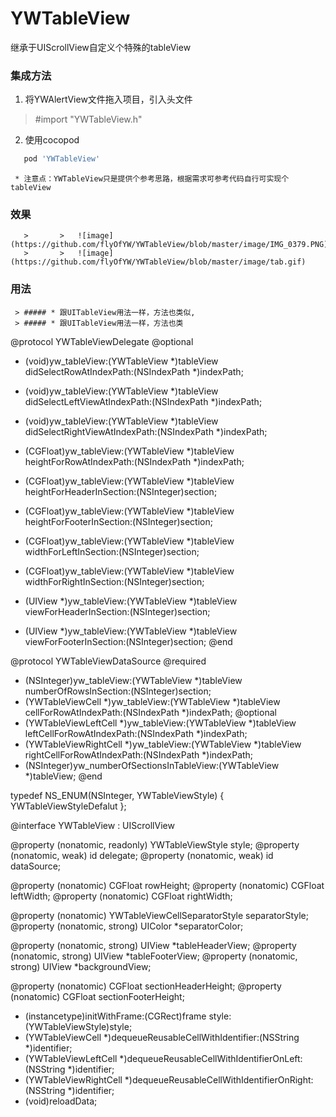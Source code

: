 # YWTableView
继承于UIScrollView自定义个特殊的tableView

### 集成方法
   1. 将YWAlertView文件拖入项目，引入头文件 
   > #import "YWTableView.h"
   2. 使用cocopod
   ```ruby
      pod 'YWTableView'
   ```
     * 注意点：YWTableView只是提供个参考思路，根据需求可参考代码自行可实现个tableView
     
 ### 效果
       >       >   ![image](https://github.com/flyOfYW/YWTableView/blob/master/image/IMG_0379.PNG)
       >       >   ![image](https://github.com/flyOfYW/YWTableView/blob/master/image/tab.gif)

### 用法
     > ##### * 跟UITableView用法一样，方法也类似,
     > ##### * 跟UITableView用法一样，方法也类
     
  
@protocol YWTableViewDelegate <UIScrollViewDelegate>
@optional
- (void)yw_tableView:(YWTableView *)tableView didSelectRowAtIndexPath:(NSIndexPath *)indexPath;
- (void)yw_tableView:(YWTableView *)tableView didSelectLeftViewAtIndexPath:(NSIndexPath *)indexPath;
- (void)yw_tableView:(YWTableView *)tableView didSelectRightViewAtIndexPath:(NSIndexPath *)indexPath;

- (CGFloat)yw_tableView:(YWTableView *)tableView heightForRowAtIndexPath:(NSIndexPath *)indexPath;
- (CGFloat)yw_tableView:(YWTableView *)tableView heightForHeaderInSection:(NSInteger)section;
- (CGFloat)yw_tableView:(YWTableView *)tableView heightForFooterInSection:(NSInteger)section;

- (CGFloat)yw_tableView:(YWTableView *)tableView widthForLeftInSection:(NSInteger)section;
- (CGFloat)yw_tableView:(YWTableView *)tableView widthForRightInSection:(NSInteger)section;

- (UIView *)yw_tableView:(YWTableView *)tableView viewForHeaderInSection:(NSInteger)section;
- (UIView *)yw_tableView:(YWTableView *)tableView viewForFooterInSection:(NSInteger)section;
@end

@protocol YWTableViewDataSource <NSObject>
@required
- (NSInteger)yw_tableView:(YWTableView *)tableView numberOfRowsInSection:(NSInteger)section;
- (YWTableViewCell *)yw_tableView:(YWTableView *)tableView cellForRowAtIndexPath:(NSIndexPath *)indexPath;
@optional
- (YWTableViewLeftCell *)yw_tableView:(YWTableView *)tableView leftCellForRowAtIndexPath:(NSIndexPath *)indexPath;
- (YWTableViewRightCell *)yw_tableView:(YWTableView *)tableView rightCellForRowAtIndexPath:(NSIndexPath *)indexPath;
- (NSInteger)yw_numberOfSectionsInTableView:(YWTableView *)tableView;
@end

typedef NS_ENUM(NSInteger, YWTableViewStyle) {
    YWTableViewStyleDefalut
};

@interface YWTableView : UIScrollView

@property (nonatomic, readonly) YWTableViewStyle style;
@property (nonatomic, weak) id<YWTableViewDelegate> delegate;
@property (nonatomic, weak) id<YWTableViewDataSource> dataSource;

@property (nonatomic) CGFloat rowHeight;
@property (nonatomic) CGFloat leftWidth;
@property (nonatomic) CGFloat rightWidth;

@property (nonatomic) YWTableViewCellSeparatorStyle separatorStyle;
@property (nonatomic, strong) UIColor *separatorColor;

@property (nonatomic, strong) UIView *tableHeaderView;
@property (nonatomic, strong) UIView *tableFooterView;
@property (nonatomic, strong) UIView *backgroundView;

@property (nonatomic) CGFloat sectionHeaderHeight;
@property (nonatomic) CGFloat sectionFooterHeight;

- (instancetype)initWithFrame:(CGRect)frame style:(YWTableViewStyle)style;
- (YWTableViewCell *)dequeueReusableCellWithIdentifier:(NSString *)identifier;
- (YWTableViewLeftCell *)dequeueReusableCellWithIdentifierOnLeft:(NSString *)identifier;
- (YWTableViewRightCell *)dequeueReusableCellWithIdentifierOnRight:(NSString *)identifier;
- (void)reloadData;





 
